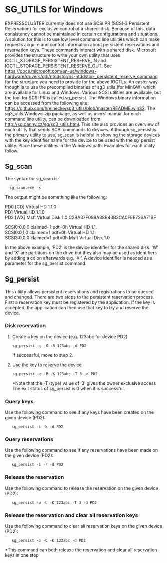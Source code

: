 # SG_UTILS for Windows
EXPRESSCLUSTER currently does not use SCSI PR (SCSI-3 Persistent Reservation) for exclusive control of a shared-disk. Because of this, data consistency cannot be maintained in certain configurations and situations. A solution for this is to use low level command line utilities which can make requests acquire and control information about persistent reservations and reservation keys. These commands interact with a shared disk. Microsoft provides the structure to write your own utility that uses IOCTL_STORAGE_PERSISTENT_RESERVE_IN and IOCTL_STORAGE_PERSISTENT_RESERVE_OUT. See https://docs.microsoft.com/en-us/windows-hardware/drivers/ddi/ntddstor/ns-ntddstor-_persistent_reserve_command for the structure you need to provide for the above IOCTLs. An easier way though is to use the precompiled binaries of sg3_utils (for MinGW) which are available for Linux and Windows. Various SCSI utilities are available, but the tool for SCSI PR is called sg_persist. The Windows binary information can be accessed from the following site: https://github.com/hreinecke/sg3_utils/blob/master/README.win32. The sg3_utils Windows zip package, as well as users’ manual for each command line utility, can be downloaded from http://sg.danny.cz/sg/sg3_utils.html. This site also provides an overview of each utility that sends SCSI commands to devices. Although sg_persist is the primary utility to use, sg_scan is helpful in showing the storage devices with the key identifier name for the device to be used with the sg_persist utility. Place these utilities in the Windows path. Examples for each utility follow.    

## Sg_scan
The syntax for sg_scan is:    

      sg_scan.exe -s    
      
The output might be something like the following:    
    
PD0     [CD]    Virtual HD  1.1.0    
PD1             Virtual HD  1.1.0    
PD2     [WX]    Msft      Virtual Disk      1.0   C2BA37F099A88B43B3CA0FEE726A71BF    
    
SCSI0:0,0,0    claimed=1 pdt=0h          Virtual   HD  1.1.    
SCSI0:0,1,0    claimed=1 pdt=0h          Virtual   HD  1.1.    
SCSI3:0,0,0    claimed=1 pdt=0h          Msft      Virtual Disk      1.0    

In the above example, ‘PD2’ is the device identifier for the shared disk. ‘W’ and ‘X’ are partitions on the drive but they also may be used as identifiers by adding a colon afterwards e.g. ‘X:’. A device identifier is needed as a parameter for the sg_persist command. 

## Sg_persist
This utility allows persistent reservations and registrations to be queried and changed. There are two steps to the persistent reservation process. First a reservation key must be registered by the application.  If the key is accepted, the application can then use that key to try and reserve the device.
### Disk reservation
1. Create a key on the device (e.g. 123abc for device PD2)    

       sg_persist -o -G -S 123abc -d PD2    
       
    If successful, move to step 2.
2. Use the key to reserve the device    

       sg_persist -o -R -K 123abc -T 3 -d PD2    
   \*Note that the -T (type) value of ‘3’ gives the owner exclusive access    
    The exit status of sg_persist is 0 when it is successful.
### Query keys
Use the following command to see if any keys have been created on the given device (PD2):    

       sg_persist -i -k -d PD2
### Query reservations
Use the following command to see if any reservations have been made on the given device (PD2):    

       sg_persist -i -r -d PD2    
       
### Release the reservation
Use the following command to release the reservation on the given device (PD2):    

       sg_persist -o -L -K 123abc -T 3 -d PD2    
       
### Release the reservation and clear all reservation keys
Use the following command to clear all reservation keys on the given device (PD2):    

       sg_persist -o -C -K 123abc -d PD2

\*This command can both release the reservation and clear all reservation keys in one step
